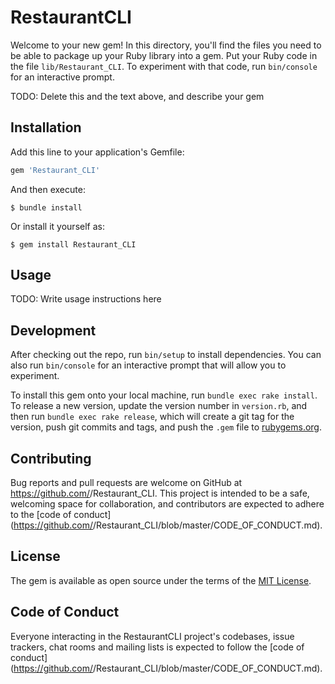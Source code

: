 # RestaurantCLI

Welcome to your new gem! In this directory, you'll find the files you need to be able to package up your Ruby library into a gem. Put your Ruby code in the file `lib/Restaurant_CLI`. To experiment with that code, run `bin/console` for an interactive prompt.

TODO: Delete this and the text above, and describe your gem

## Installation

Add this line to your application's Gemfile:

```ruby
gem 'Restaurant_CLI'
```

And then execute:

    $ bundle install

Or install it yourself as:

    $ gem install Restaurant_CLI

## Usage

TODO: Write usage instructions here

## Development

After checking out the repo, run `bin/setup` to install dependencies. You can also run `bin/console` for an interactive prompt that will allow you to experiment.

To install this gem onto your local machine, run `bundle exec rake install`. To release a new version, update the version number in `version.rb`, and then run `bundle exec rake release`, which will create a git tag for the version, push git commits and tags, and push the `.gem` file to [rubygems.org](https://rubygems.org).

## Contributing

Bug reports and pull requests are welcome on GitHub at https://github.com/<github username>/Restaurant_CLI. This project is intended to be a safe, welcoming space for collaboration, and contributors are expected to adhere to the [code of conduct](https://github.com/<github username>/Restaurant_CLI/blob/master/CODE_OF_CONDUCT.md).


## License

The gem is available as open source under the terms of the [MIT License](https://opensource.org/licenses/MIT).

## Code of Conduct

Everyone interacting in the RestaurantCLI project's codebases, issue trackers, chat rooms and mailing lists is expected to follow the [code of conduct](https://github.com/<github username>/Restaurant_CLI/blob/master/CODE_OF_CONDUCT.md).
